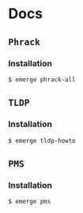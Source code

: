 # Docs

## `Phrack`

### Installation

```ShellSession
$ emerge phrack-all
```

## `TLDP`

### Installation

```ShellSession
$ emerge tldp-howto
```

## `PMS`

### Installation

```ShellSession
$ emerge pms
```
